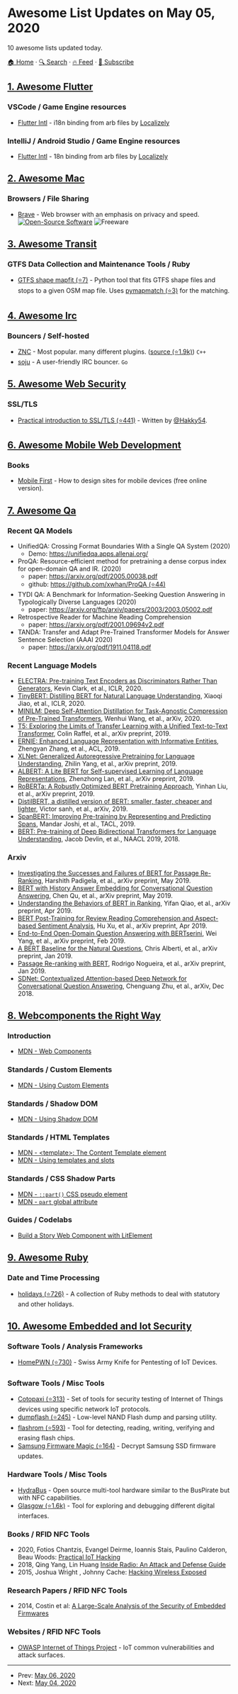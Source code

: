 # Awesome List Updates on May 05, 2020

10 awesome lists updated today.

[🏠 Home](/README.md) · [🔍 Search](https://test.trackawesomelist.com/search/) · [🔥 Feed](https://test.trackawesomelist.com/rss.xml) · [📮 Subscribe](https://trackawesomelist.us17.list-manage.com/subscribe?u=d2f0117aa829c83a63ec63c2f&id=36a103854c)



## [1. Awesome Flutter](/content/Solido/awesome-flutter/README.md)

### VSCode / Game Engine resources

*   [Flutter Intl](https://marketplace.visualstudio.com/items?itemName=localizely.flutter-intl) - i18n binding from arb files by [Localizely](https://twitter.com/localizely)

### IntelliJ / Android Studio / Game Engine resources

*   [Flutter Intl](https://plugins.jetbrains.com/plugin/13666-flutter-intl) - 18n binding from arb files by [Localizely](https://twitter.com/localizely)

## [2. Awesome Mac](/content/jaywcjlove/awesome-mac/README.md)

### Browsers / File Sharing

*   [Brave](https://brave.com/) - Web browser with an emphasis on privacy and speed. [![Open-Source Software](https://jaywcjlove.github.io/sb/ico/min-oss.svg "Open Source Software")](https://github.com/brave/) ![Freeware](https://jaywcjlove.github.io/sb/ico/min-free.svg "Freeware")

## [3. Awesome Transit](/content/CUTR-at-USF/awesome-transit/README.md)

### GTFS Data Collection and Maintenance Tools / Ruby

*   [GTFS shape mapfit (⭐7)](https://github.com/HSLdevcom/gtfs_shape_mapfit) - Python tool that fits GTFS shape files and stops to a given OSM map file. Uses [pymapmatch (⭐3)](https://github.com/tru-hy/pymapmatch) for the matching.

## [4. Awesome Irc](/content/davisonio/awesome-irc/README.md)

### Bouncers / Self-hosted

*   [ZNC](https://wiki.znc.in/ZNC) - Most popular. many different plugins. ([source (⭐1.9k)](https://github.com/znc/znc)) `C++`
*   [soju](https://git.sr.ht/\~emersion/soju) - A user-friendly IRC bouncer. `Go`

## [5. Awesome Web Security](/content/qazbnm456/awesome-web-security/README.md)

### SSL/TLS

*   [Practical introduction to SSL/TLS (⭐441)](https://github.com/Hakky54/mutual-tls-ssl) - Written by [@Hakky54](https://github.com/Hakky54).

## [6. Awesome Mobile Web Development](/content/myshov/awesome-mobile-web-development/README.md)

### Books

*   [Mobile First](http://mobile-first.abookapart.com/) - How to design sites for mobile devices (free online version).

## [7. Awesome Qa](/content/seriousran/awesome-qa/README.md)

### Recent QA Models

*   UnifiedQA: Crossing Format Boundaries With a Single QA System (2020)
    *   Demo: <https://unifiedqa.apps.allenai.org/>
*   ProQA: Resource-efficient method for pretraining a dense corpus index for open-domain QA and IR. (2020)
    *   paper: <https://arxiv.org/pdf/2005.00038.pdf>
    *   github: [https://github.com/xwhan/ProQA (⭐44)](https://github.com/xwhan/ProQA)
*   TYDI QA: A Benchmark for Information-Seeking Question Answering in Typologically Diverse Languages (2020)
    *   paper: <https://arxiv.org/ftp/arxiv/papers/2003/2003.05002.pdf>
*   Retrospective Reader for Machine Reading Comprehension
    *   paper: <https://arxiv.org/pdf/2001.09694v2.pdf>
*   TANDA: Transfer and Adapt Pre-Trained Transformer Models for Answer Sentence Selection (AAAI 2020)
    *   paper: <https://arxiv.org/pdf/1911.04118.pdf>

### Recent Language Models

*   [ELECTRA: Pre-training Text Encoders as Discriminators Rather Than Generators](https://openreview.net/pdf?id=r1xMH1BtvB), Kevin Clark, et al., ICLR, 2020.
*   [TinyBERT: Distilling BERT for Natural Language Understanding](https://openreview.net/pdf?id=rJx0Q6EFPB), Xiaoqi Jiao, et al., ICLR, 2020.
*   [MINILM: Deep Self-Attention Distillation for Task-Agnostic Compression of Pre-Trained Transformers](https://arxiv.org/abs/2002.10957), Wenhui Wang, et al., arXiv, 2020.
*   [T5: Exploring the Limits of Transfer Learning with a Unified Text-to-Text Transformer](https://arxiv.org/abs/1910.10683), Colin Raffel, et al., arXiv preprint, 2019.
*   [ERNIE: Enhanced Language Representation with Informative Entities](https://arxiv.org/abs/1905.07129), Zhengyan Zhang, et al., ACL, 2019.
*   [XLNet: Generalized Autoregressive Pretraining for Language Understanding](https://arxiv.org/abs/1906.08237), Zhilin Yang, et al., arXiv preprint, 2019.
*   [ALBERT: A Lite BERT for Self-supervised Learning of Language Representations](https://arxiv.org/abs/1909.11942), Zhenzhong Lan, et al., arXiv preprint, 2019.
*   [RoBERTa: A Robustly Optimized BERT Pretraining Approach](https://arxiv.org/abs/1907.11692), Yinhan Liu, et al., arXiv preprint, 2019.
*   [DistilBERT, a distilled version of BERT: smaller, faster, cheaper and lighter](https://arxiv.org/pdf/1910.01108.pdf), Victor sanh, et al., arXiv, 2019.
*   [SpanBERT: Improving Pre-training by Representing and Predicting Spans](https://arxiv.org/pdf/1907.10529v3.pdf), Mandar Joshi, et al., TACL, 2019.
*   [BERT: Pre-training of Deep Bidirectional Transformers for Language Understanding](https://arxiv.org/abs/1810.04805), Jacob Devlin, et al., NAACL 2019, 2018.

### Arxiv

*   [Investigating the Successes and Failures of BERT for Passage Re-Ranking](https://arxiv.org/abs/1905.01758), Harshith Padigela, et al., arXiv preprint, May 2019.
*   [BERT with History Answer Embedding for Conversational Question Answering](https://arxiv.org/abs/1905.05412), Chen Qu, et al., arXiv preprint, May 2019.
*   [Understanding the Behaviors of BERT in Ranking](https://arxiv.org/abs/1904.07531), Yifan Qiao, et al., arXiv preprint, Apr 2019.
*   [BERT Post-Training for Review Reading Comprehension and Aspect-based Sentiment Analysis](https://arxiv.org/abs/1904.02232), Hu Xu, et al., arXiv preprint, Apr 2019.
*   [End-to-End Open-Domain Question Answering with BERTserini](https://arxiv.org/abs/1902.01718), Wei Yang, et al., arXiv preprint, Feb 2019.
*   [A BERT Baseline for the Natural Questions](https://arxiv.org/abs/1901.08634), Chris Alberti, et al., arXiv preprint, Jan 2019.
*   [Passage Re-ranking with BERT](https://arxiv.org/abs/1901.04085), Rodrigo Nogueira, et al., arXiv preprint, Jan 2019.
*   [SDNet: Contextualized Attention-based Deep Network for Conversational Question Answering](https://arxiv.org/abs/1812.03593), Chenguang Zhu, et al., arXiv, Dec 2018.

## [8. Webcomponents the Right Way](/content/mateusortiz/webcomponents-the-right-way/README.md)

### Introduction

*   [MDN - Web Components](https://developer.mozilla.org/en-US/docs/Web/Web_Components)

### Standards / Custom Elements

*   [MDN - Using Custom Elements](https://developer.mozilla.org/en-US/docs/Web/Web_Components/Using_custom_elements)

### Standards / Shadow DOM

*   [MDN - Using Shadow DOM](https://developer.mozilla.org/en-US/docs/Web/Web_Components/Using_shadow_DOM)

### Standards / HTML Templates

*   [MDN - \<template>: The Content Template element](https://developer.mozilla.org/en-US/docs/Web/HTML/Element/template)
*   [MDN - Using templates and slots](https://developer.mozilla.org/en-US/docs/Web/Web_Components/Using_templates_and_slots)

### Standards / CSS Shadow Parts

*   [MDN - `::part()` CSS pseudo element](https://developer.mozilla.org/en-US/docs/Web/CSS/::part)
*   [MDN - `part` global attribute](https://developer.mozilla.org/en-US/docs/Web/HTML/Global_attributes/part)

### Guides / Codelabs

*   [Build a Story Web Component with LitElement](https://dev.to/straversi/build-a-story-web-component-with-litelement-e59)

## [9. Awesome Ruby](/content/markets/awesome-ruby/README.md)

### Date and Time Processing

*   [holidays (⭐726)](https://github.com/holidays/holidays) - A collection of Ruby methods to deal with statutory and other holidays.

## [10. Awesome Embedded and Iot Security](/content/fkie-cad/awesome-embedded-and-iot-security/README.md)

### Software Tools / Analysis Frameworks

*   [HomePWN (⭐730)](https://github.com/ElevenPaths/HomePWN) - Swiss Army Knife for Pentesting of IoT Devices.

### Software Tools / Misc Tools

*   [Cotopaxi (⭐313)](https://github.com/Samsung/cotopaxi) - Set of tools for security testing of Internet of Things devices using specific network IoT protocols.
*   [dumpflash (⭐245)](https://github.com/ohjeongwook/dumpflash) - Low-level NAND Flash dump and parsing utility.
*   [flashrom (⭐593)](https://github.com/flashrom/flashrom) - Tool for detecting, reading, writing, verifying and erasing flash chips.
*   [Samsung Firmware Magic (⭐164)](https://github.com/chrivers/samsung-firmware-magic) - Decrypt Samsung SSD firmware updates.

### Hardware Tools / Misc Tools

*   [HydraBus](https://hydrabus.com/hydrabus-1-0-specifications/) - Open source multi-tool hardware similar to the BusPirate but with NFC capabilities.
*   [Glasgow (⭐1.6k)](https://github.com/GlasgowEmbedded/Glasgow) - Tool for exploring and debugging different digital interfaces.

### Books / RFID NFC Tools

*   2020, Fotios Chantzis, Evangel Deirme, Ioannis Stais, Paulino Calderon, Beau Woods: [Practical IoT Hacking](https://www.amazon.com/Fotios-Chantzis-ebook/dp/B085BVVSN6/)
*   2018, Qing Yang, Lin Huang [Inside Radio: An Attack and Defense Guide](https://link.springer.com/book/10.1007/978-981-10-8447-8)
*   2015, Joshua Wright , Johnny Cache: [Hacking Wireless Exposed](https://www.mhprofessional.com/9780071827638-usa-hacking-exposed-wireless-third-edition-group)

### Research Papers / RFID NFC Tools

*   2014, Costin et al: [A Large-Scale Analysis of the Security of Embedded Firmwares](http://www.s3.eurecom.fr/docs/usenixsec14_costin.pdf)

### Websites / RFID NFC Tools

*   [OWASP Internet of Things Project](https://owasp.org/www-project-internet-of-things/) - IoT common vulnerabilities and attack surfaces.

---

- Prev: [May 06, 2020](/content/2020/05/06/README.md)
- Next: [May 04, 2020](/content/2020/05/04/README.md)